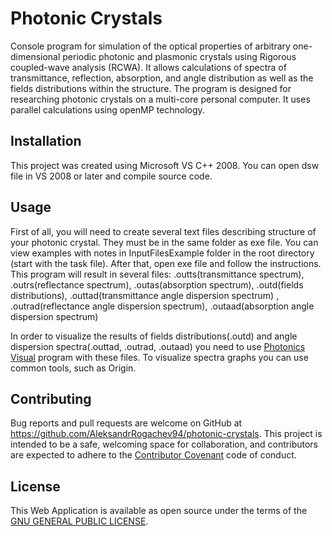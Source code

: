 # Photonic Crystals

Console program for simulation of the optical properties of arbitrary one-dimensional periodic photonic and plasmonic crystals using Rigorous coupled-wave analysis (RCWA). It allows calculations of spectra of transmittance, reflection, absorption, and angle distribution as well as the fields distributions within the structure. The program is designed for researching photonic crystals on a multi-core personal computer. It uses parallel calculations using openMP technology.

## Installation

This project was created using Microsoft VS C++ 2008. You can open dsw file in VS 2008 or later and compile source code.

## Usage

First of all, you will need to create several text files describing structure of your photonic crystal. They must be in the same folder as exe file. You can view examples with notes in InputFilesExample folder in the root directory (start with the task file). After that, open exe file and follow the instructions. This program will result in several files:
.outts(transmittance spectrum), .outrs(reflectance spectrum), .outas(absorption spectrum), .outd(fields distributions),
.outtad(transmittance angle dispersion spectrum) , .outrad(reflectance angle dispersion spectrum), .outaad(absorption angle dispersion spectrum)

In order to visualize the results of fields distributions(.outd) and angle dispersion spectra(.outtad, .outrad, .outaad) you need to use [Photonics Visual](https://github.com/AleksandrRogachev94/photonics-visual) program with these files. To visualize spectra graphs you can use common tools, such as Origin.

## Contributing

Bug reports and pull requests are welcome on GitHub at https://github.com/AleksandrRogachev94/photonic-crystals. This project is intended to be a safe, welcoming space for collaboration, and contributors are expected to adhere to the [Contributor Covenant](http://contributor-covenant.org) code of conduct.

## License

This Web Application is available as open source under the terms of the [GNU GENERAL PUBLIC LICENSE](https://www.gnu.org/licenses/gpl-3.0.en.html).
